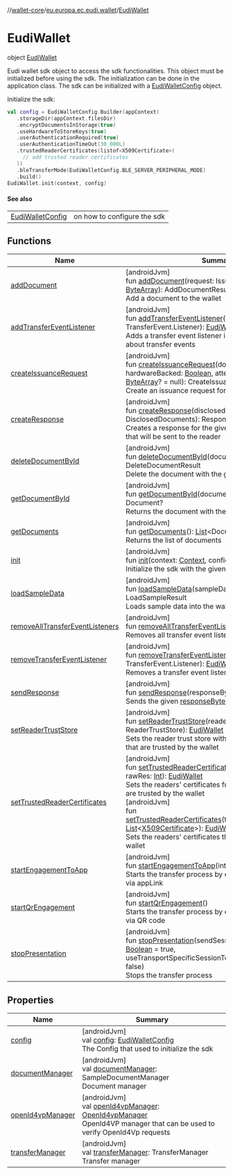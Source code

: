 //[wallet-core](../../../index.md)/[eu.europa.ec.eudi.wallet](../index.md)/[EudiWallet](index.md)

# EudiWallet

object [EudiWallet](index.md)

Eudi wallet sdk object to access the sdk functionalities. This object must be initialized before using the sdk. The initialization can be done in the application class. The sdk can be initialized with a [EudiWalletConfig](../-eudi-wallet-config/index.md) object.

Initialize the sdk:

```kotlin
val config = EudiWalletConfig.Builder(appContext)
   .storageDir(appContext.filesDir)
   .encryptDocumentsInStorage(true)
   .useHardwareToStoreKeys(true)
   .userAuthenticationRequired(true)
   .userAuthenticationTimeOut(30_000L)
   .trustedReaderCertificates(listof<X509Certificate>(
     // add trusted reader certificates
   ))
   .bleTransferMode(EudiWalletConfig.BLE_SERVER_PERIPHERAL_MODE)
   .build()
EudiWallet.init(context, config)
```

#### See also

| | |
|---|---|
| [EudiWalletConfig](../-eudi-wallet-config/index.md) | on how to configure the sdk |

## Functions

| Name | Summary |
|---|---|
| [addDocument](add-document.md) | [androidJvm]<br>fun [addDocument](add-document.md)(request: IssuanceRequest, data: [ByteArray](https://kotlinlang.org/api/latest/jvm/stdlib/kotlin/-byte-array/index.html)): AddDocumentResult<br>Add a document to the wallet |
| [addTransferEventListener](add-transfer-event-listener.md) | [androidJvm]<br>fun [addTransferEventListener](add-transfer-event-listener.md)(listener: TransferEvent.Listener): [EudiWallet](index.md)<br>Adds a transfer event listener in order to be notified about transfer events |
| [createIssuanceRequest](create-issuance-request.md) | [androidJvm]<br>fun [createIssuanceRequest](create-issuance-request.md)(docType: [String](https://kotlinlang.org/api/latest/jvm/stdlib/kotlin/-string/index.html), hardwareBacked: [Boolean](https://kotlinlang.org/api/latest/jvm/stdlib/kotlin/-boolean/index.html), attestationChallenge: [ByteArray](https://kotlinlang.org/api/latest/jvm/stdlib/kotlin/-byte-array/index.html)? = null): CreateIssuanceRequestResult<br>Create an issuance request for the given [docType](create-issuance-request.md) |
| [createResponse](create-response.md) | [androidJvm]<br>fun [createResponse](create-response.md)(disclosedDocuments: DisclosedDocuments): ResponseResult<br>Creates a response for the given [disclosedDocuments](create-response.md) that will be sent to the reader |
| [deleteDocumentById](delete-document-by-id.md) | [androidJvm]<br>fun [deleteDocumentById](delete-document-by-id.md)(documentId: DocumentId): DeleteDocumentResult<br>Delete the document with the given [documentId](delete-document-by-id.md) |
| [getDocumentById](get-document-by-id.md) | [androidJvm]<br>fun [getDocumentById](get-document-by-id.md)(documentId: DocumentId): Document?<br>Returns the document with the given [documentId](get-document-by-id.md) |
| [getDocuments](get-documents.md) | [androidJvm]<br>fun [getDocuments](get-documents.md)(): [List](https://kotlinlang.org/api/latest/jvm/stdlib/kotlin.collections/-list/index.html)&lt;Document&gt;<br>Returns the list of documents |
| [init](init.md) | [androidJvm]<br>fun [init](init.md)(context: [Context](https://developer.android.com/reference/kotlin/android/content/Context.html), config: [EudiWalletConfig](../-eudi-wallet-config/index.md))<br>Initialize the sdk with the given [config](init.md) |
| [loadSampleData](load-sample-data.md) | [androidJvm]<br>fun [loadSampleData](load-sample-data.md)(sampleData: [ByteArray](https://kotlinlang.org/api/latest/jvm/stdlib/kotlin/-byte-array/index.html)): LoadSampleResult<br>Loads sample data into the wallet's document manager |
| [removeAllTransferEventListeners](remove-all-transfer-event-listeners.md) | [androidJvm]<br>fun [removeAllTransferEventListeners](remove-all-transfer-event-listeners.md)(): [EudiWallet](index.md)<br>Removes all transfer event listeners. |
| [removeTransferEventListener](remove-transfer-event-listener.md) | [androidJvm]<br>fun [removeTransferEventListener](remove-transfer-event-listener.md)(listener: TransferEvent.Listener): [EudiWallet](index.md)<br>Removes a transfer event listener. |
| [sendResponse](send-response.md) | [androidJvm]<br>fun [sendResponse](send-response.md)(responseBytes: [ByteArray](https://kotlinlang.org/api/latest/jvm/stdlib/kotlin/-byte-array/index.html))<br>Sends the given [responseBytes](send-response.md) to the reader |
| [setReaderTrustStore](set-reader-trust-store.md) | [androidJvm]<br>fun [setReaderTrustStore](set-reader-trust-store.md)(readerTrustStore: ReaderTrustStore): [EudiWallet](index.md)<br>Sets the reader trust store with the readers' certificates that are trusted by the wallet |
| [setTrustedReaderCertificates](set-trusted-reader-certificates.md) | [androidJvm]<br>fun [setTrustedReaderCertificates](set-trusted-reader-certificates.md)(@[RawRes](https://developer.android.com/reference/kotlin/androidx/annotation/RawRes.html)vararg rawRes: [Int](https://kotlinlang.org/api/latest/jvm/stdlib/kotlin/-int/index.html)): [EudiWallet](index.md)<br>Sets the readers' certificates from raw resources that are trusted by the wallet<br>[androidJvm]<br>fun [setTrustedReaderCertificates](set-trusted-reader-certificates.md)(trustedReaderCertificates: [List](https://kotlinlang.org/api/latest/jvm/stdlib/kotlin.collections/-list/index.html)&lt;[X509Certificate](https://developer.android.com/reference/kotlin/java/security/cert/X509Certificate.html)&gt;): [EudiWallet](index.md)<br>Sets the readers' certificates that are trusted by the wallet |
| [startEngagementToApp](start-engagement-to-app.md) | [androidJvm]<br>fun [startEngagementToApp](start-engagement-to-app.md)(intent: [Intent](https://developer.android.com/reference/kotlin/android/content/Intent.html))<br>Starts the transfer process by engaging with the reader via appLink |
| [startQrEngagement](start-qr-engagement.md) | [androidJvm]<br>fun [startQrEngagement](start-qr-engagement.md)()<br>Starts the transfer process by engaging with the reader via QR code |
| [stopPresentation](stop-presentation.md) | [androidJvm]<br>fun [stopPresentation](stop-presentation.md)(sendSessionTerminationMessage: [Boolean](https://kotlinlang.org/api/latest/jvm/stdlib/kotlin/-boolean/index.html) = true, useTransportSpecificSessionTermination: [Boolean](https://kotlinlang.org/api/latest/jvm/stdlib/kotlin/-boolean/index.html) = false)<br>Stops the transfer process |

## Properties

| Name | Summary |
|---|---|
| [config](config.md) | [androidJvm]<br>val [config](config.md): [EudiWalletConfig](../-eudi-wallet-config/index.md)<br>The Config that used to initialize the sdk |
| [documentManager](document-manager.md) | [androidJvm]<br>val [documentManager](document-manager.md): SampleDocumentManager<br>Document manager |
| [openId4vpManager](open-id4vp-manager.md) | [androidJvm]<br>val [openId4vpManager](open-id4vp-manager.md): [OpenId4vpManager](../../eu.europa.ec.eudi.wallet.transfer.openid4vp/-open-id4vp-manager/index.md)<br>OpenId4VP manager that can be used to verify OpenId4Vp requests |
| [transferManager](transfer-manager.md) | [androidJvm]<br>val [transferManager](transfer-manager.md): TransferManager<br>Transfer manager |
